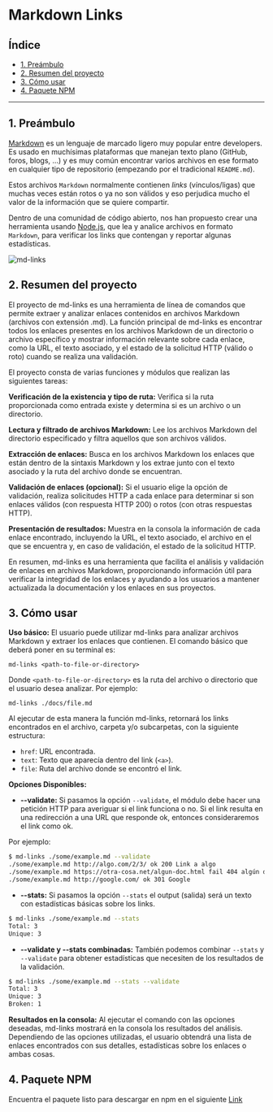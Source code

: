 # Markdown Links

## Índice

* [1. Preámbulo](#1-preámbulo)
* [2. Resumen del proyecto](#2-resumen-del-proyecto)
* [3. Cómo usar](#3-cómo-usar)
* [4. Paquete NPM](#4-paquete-npm)

---

## 1. Preámbulo

[Markdown](https://es.wikipedia.org/wiki/Markdown) es un lenguaje de marcado
ligero muy popular entre developers. Es usado en muchísimas plataformas que
manejan texto plano (GitHub, foros, blogs, ...) y es muy común
encontrar varios archivos en ese formato en cualquier tipo de repositorio
(empezando por el tradicional `README.md`).

Estos archivos `Markdown` normalmente contienen _links_ (vínculos/ligas) que
muchas veces están rotos o ya no son válidos y eso perjudica mucho el valor de
la información que se quiere compartir.

Dentro de una comunidad de código abierto, nos han propuesto crear una
herramienta usando [Node.js](https://nodejs.org/), que lea y analice archivos
en formato `Markdown`, para verificar los links que contengan y reportar
algunas estadísticas.

![md-links](https://user-images.githubusercontent.com/110297/42118443-b7a5f1f0-7bc8-11e8-96ad-9cc5593715a6.jpg)

## 2. Resumen del proyecto

El proyecto de md-links es una herramienta de línea de comandos que permite extraer y analizar enlaces contenidos en archivos Markdown (archivos con extensión .md). La función principal de md-links es encontrar todos los enlaces presentes en los archivos Markdown de un directorio o archivo específico y mostrar información relevante sobre cada enlace, como la URL, el texto asociado, y el estado de la solicitud HTTP (válido o roto) cuando se realiza una validación.

El proyecto consta de varias funciones y módulos que realizan las siguientes tareas:

**Verificación de la existencia y tipo de ruta:** Verifica si la ruta proporcionada como entrada existe y determina si es un archivo o un directorio.

**Lectura y filtrado de archivos Markdown:** Lee los archivos Markdown del directorio especificado y filtra aquellos que son archivos válidos.

**Extracción de enlaces:** Busca en los archivos Markdown los enlaces que están dentro de la sintaxis Markdown y los extrae junto con el texto asociado y la ruta del archivo donde se encuentran.

**Validación de enlaces (opcional):** Si el usuario elige la opción de validación, realiza solicitudes HTTP a cada enlace para determinar si son enlaces válidos (con respuesta HTTP 200) o rotos (con otras respuestas HTTP).

**Presentación de resultados:** Muestra en la consola la información de cada enlace encontrado, incluyendo la URL, el texto asociado, el archivo en el que se encuentra y, en caso de validación, el estado de la solicitud HTTP.

En resumen, md-links es una herramienta que facilita el análisis y validación de enlaces en archivos Markdown, proporcionando información útil para verificar la integridad de los enlaces y ayudando a los usuarios a mantener actualizada la documentación y los enlaces en sus proyectos.


## 3. Cómo usar

**Uso básico:** El usuario puede utilizar md-links para analizar archivos Markdown y extraer los enlaces que contienen. El comando básico que deberá poner en su terminal es:

  `md-links <path-to-file-or-directory>`

  Donde `<path-to-file-or-directory>` es la ruta del archivo o directorio que el usuario desea analizar. Por ejemplo:

   `md-links ./docs/file.md`

   Al ejecutar de esta manera la función md-links, retornará los links encontrados en el archivo, carpeta y/o subcarpetas, con la siguiente estructura:

* `href`: URL encontrada.
* `text`: Texto que aparecía dentro del link (`<a>`).
* `file`: Ruta del archivo donde se encontró el link.

**Opciones Disponibles:** 

- **--validate:** Si pasamos la opción `--validate`, el módulo debe hacer una petición HTTP para
averiguar si el link funciona o no. Si el link resulta en una redirección a una
URL que responde ok, entonces consideraremos el link como ok.

Por ejemplo:

```sh
$ md-links ./some/example.md --validate
./some/example.md http://algo.com/2/3/ ok 200 Link a algo
./some/example.md https://otra-cosa.net/algun-doc.html fail 404 algún doc
./some/example.md http://google.com/ ok 301 Google
```

- **--stats:** Si pasamos la opción `--stats` el output (salida) será un texto con estadísticas
básicas sobre los links.

```sh
$ md-links ./some/example.md --stats
Total: 3
Unique: 3
```

- **--validate y --stats combinadas:** También podemos combinar `--stats` y `--validate` para obtener estadísticas que
necesiten de los resultados de la validación.

```sh
$ md-links ./some/example.md --stats --validate
Total: 3
Unique: 3
Broken: 1
```

**Resultados en la consola:** Al ejecutar el comando con las opciones deseadas, md-links mostrará en la consola los resultados del análisis. Dependiendo de las opciones utilizadas, el usuario obtendrá una lista de enlaces encontrados con sus detalles, estadísticas sobre los enlaces o ambas cosas.

## 4. Paquete NPM

Encuentra el paquete listo para descargar en npm en el siguiente [Link](https://www.npmjs.com/package/mdlinks-aurapinilla)